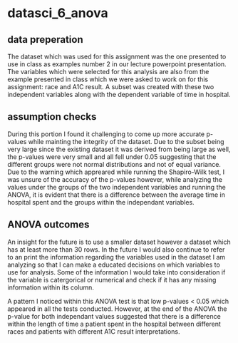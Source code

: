 # datasci_6_anova

## data preperation

The dataset which was used for this assignment was the one presented to use in class as examples number 2 in our lecture powerpoint presentation. The variables which were selected for this analysis are also from the example presented in class which we were asked to work on for this assignment: race and A1C result. A subset was created with these two independent variables along with the dependent variable of time in hospital. 

## assumption checks

During this portion I found it challenging to come up more accurate p-values while mainting the integrity of the dataset. Due to the subset being very large since the existing dataset it was derived from being large as well, the p-values were very small and all fell under 0.05 suggesting that the different groups were not normal distributions and not of equal variance. Due to the warning which appreared while running the Shapiro-Wilk test, I was unsure of the accuracy of the p-values however, while analyzing the values under the groups of the two independent variables and running the ANOVA, it is evident that there is a difference between the average time in hospital spent and the groups within the independant variables.  

## ANOVA outcomes
An insight for the future is to use a smaller dataset however a dataset which has at least more than 30 rows. In the future I would also continue to refer to an print the information regarding the variables used in the dataset I am analyzing so that I can make a educated decisions on which variables to use for analysis. Some of the information I would take into consideration if the variable is catergorical or numerical and check if it has any missing information within its column. 

A pattern I noticed within this ANOVA test is that low p-values < 0.05 which appeared in all the tests conducted. However, at the end of the ANOVA the p-value for both independant values suggested that there is a difference within the length of time a patient spent in the hospital between different races and patients with different A1C result interpretations. 
